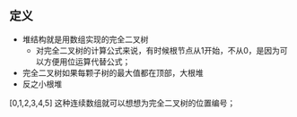 ## 定义
- 堆结构就是用数组实现的完全二叉树
  - 对完全二叉树的计算公式来说，有时候根节点从1开始，不从0，是因为可以方便用位运算代替公式；
- 完全二叉树如果每颗子树的最大值都在顶部，大根堆
- 反之小根堆

[0,1,2,3,4,5] 这种连续数组就可以想想为完全二叉树的位置编号；
